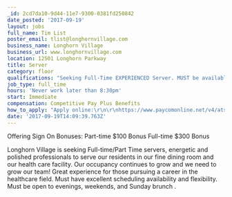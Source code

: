 ```yaml
---
_id: 2cd7da10-9d44-11e7-9300-0381fd250842
date_posted: '2017-09-19'
layout: jobs
full_name: Tim List
poster_email: tlist@longhornvillage.com
business_name: Longhorn Village
business_url: www.longhornvillage.com
location: 12501 Longhorn Parkway
title: Server
category: floor
qualifications: "Seeking Full-Time EXPERIENCED Server. MUST be available to work split-shifts 10:30am – 2:30pm then 4:00pm – 8:30pm various days of the week including Friday, Saturday & alternating Sunday Brunch shift 9:00am – 3:30pm and Holidays.\r\n\r\nAlso seeking Part-time EXPERIENCED evening servers from 4:00pm – 8:30pm various days of week INCLUDING Friday and Saturday WITH alternating Sunday Brunch shift 9:00am to 3:30pm."
job_type: full_time
hours: 'Never work later than 8:30pm'
start: Immediate
compensation: Competitive Pay Plus Benefits
how_to_apply: "Apply online:\r\n\r\nhttps://www.paycomonline.net/v4/ats/web.php/jobs/ViewJobDetails?job=6398&clientkey=53F3A804CEEAE946FAE93E7EB7DA4DA1"
date: '2017-09-19T14:09:39.763Z'
---
```

Offering Sign On Bonuses:
Part-time $100 Bonus
Full-time $300 Bonus

Longhorn Village is seeking Full-time/Part Time servers, energetic and polished professionals to serve our residents in our fine dining room and our health care facility. Our occupancy continues to grow and we need to grow our team! Great experience for those pursuing a career in the healthcare field. Must have excellent scheduling availability and flexibility. Must be open to evenings, weekends, and Sunday brunch .
